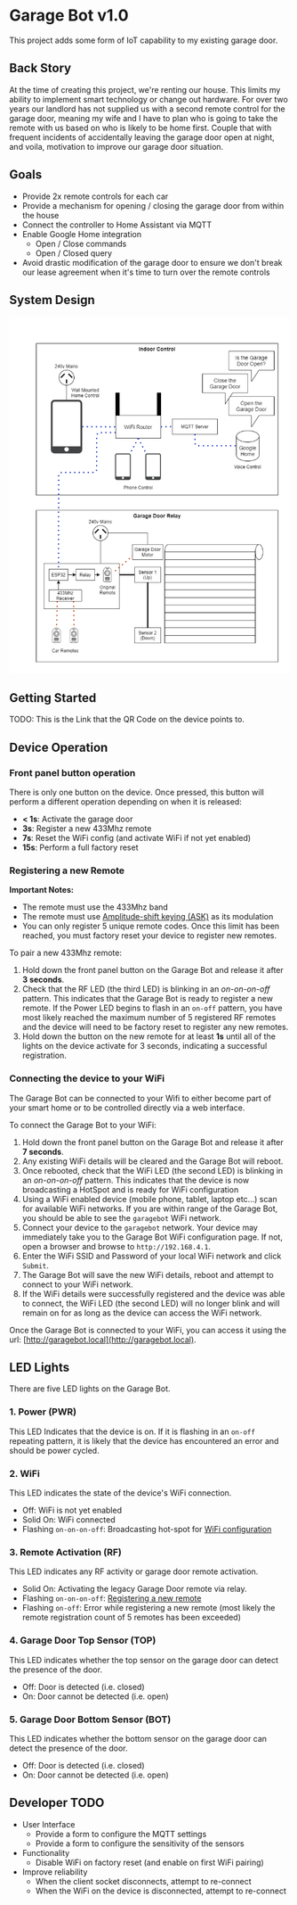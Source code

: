 # Garage Bot v1.0
This project adds some form of IoT capability to my existing garage door.

## Back Story
At the time of creating this project, we're renting our house. This limits my ability to implement smart technology or change out hardware. For over two years our landlord has not supplied us with a second remote control for the garage door, meaning my wife and I have to plan who is going to take the remote with us based on who is likely to be home first. Couple that with frequent incidents of accidentally leaving the garage door open at night, and voila, motivation to improve our garage door situation.

## Goals
- Provide 2x remote controls for each car
- Provide a mechanism for opening / closing the garage door from within the house
- Connect the controller to Home Assistant via MQTT
- Enable Google Home integration
    - Open / Close commands
    - Open / Closed query
- Avoid drastic modification of the garage door to ensure we don't break our lease agreement when it's time to turn over the remote controls

## System Design
![System Design](designs/system_overview.png)

## Getting Started
TODO: This is the Link that the QR Code on the device points to.

## Device Operation

### Front panel button operation
There is only one button on the device. Once pressed, this button will perform a different operation depending on when it is released:

- **< 1s**: Activate the garage door
- **3s**: Register a new 433Mhz remote
- **7s**: Reset the WiFi config (and activate WiFi if not yet enabled)
- **15s**: Perform a full factory reset

### Registering a new Remote

**Important Notes:**
- The remote must use the 433Mhz band
- The remote must use [Amplitude-shift keying (ASK)](https://en.wikipedia.org/wiki/Amplitude-shift_keying) as its modulation
- You can only register 5 unique remote codes. Once this limit has been reached, you must factory reset your device to register new remotes.

To pair a new 433Mhz remote:

1. Hold down the front panel button on the Garage Bot and release it after **3 seconds**.
2. Check that the RF LED (the third LED) is blinking in an *on-on-on-off* pattern. This indicates that the Garage Bot is ready to register a new remote. If the Power LED begins to flash in an `on-off` pattern, you have most likely reached the maximum number of 5 registered RF remotes and the device will need to be factory reset to register any new remotes.
3. Hold down the button on the new remote for at least **1s** until all of the lights on the device activate for 3 seconds, indicating a successful registration.

### Connecting the device to your WiFi
The Garage Bot can be connected to your Wifi to either become part of your smart home or to be controlled directly via a web interface.

To connect the Garage Bot to your WiFi:

1. Hold down the front panel button on the Garage Bot and release it after **7 seconds**.
2. Any existing WiFi details will be cleared and the Garage Bot will reboot.
3. Once rebooted, check that the WiFi LED (the second LED) is blinking in an *on-on-on-off* pattern. This indicates that the device is now broadcasting a HotSpot and is ready for WiFi configuration
4. Using a WiFi enabled device (mobile phone, tablet, laptop etc...) scan for available WiFi networks. If you are within range of the Garage Bot, you should be able to see the `garagebot` WiFi network.
5. Connect your device to the `garagebot` network. Your device may immediately take you to the Garage Bot WiFi configuration page. If not, open a browser and browse to `http://192.168.4.1`.
6. Enter the WiFi SSID and Password of your local WiFi network and click `Submit`.
7. The Garage Bot will save the new WiFi details, reboot and attempt to connect to your WiFi network.
8. If the WiFi details were successfully registered and the device was able to connect, the WiFi LED (the second LED) will no longer blink and will remain on for as long as the device can access the WiFi network.

Once the Garage Bot is connected to your WiFi, you can access it using the url: [http://garagebot.local](http://garagebot.local).

## LED Lights
There are five LED lights on the Garage Bot.

### 1. Power (PWR)
This LED Indicates that the device is on. If it is flashing in an `on-off` repeating pattern, it is likely that the device has encountered an error and should be power cycled.

### 2. WiFi
This LED indicates the state of the device's WiFi connection.
- Off: WiFi is not yet enabled
- Solid On: WiFi connected
- Flashing `on-on-on-off`: Broadcasting hot-spot for [WiFi configuration](#connecting-the-device-to-your-wifi)

### 3. Remote Activation (RF)
This LED indicates any RF activity or garage door remote activation.
- Solid On: Activating the legacy Garage Door remote via relay.
- Flashing `on-on-on-off`: [Registering a new remote](#registering-a-new-remote)
- Flashing `on-off`: Error while registering a new remote (most likely the remote registration count of 5 remotes has been exceeded)

### 4. Garage Door Top Sensor (TOP)
This LED indicates whether the top sensor on the garage door can detect the presence of the door.
- Off: Door is detected (i.e. closed)
- On: Door cannot be detected (i.e. open)

### 5. Garage Door Bottom Sensor (BOT)
This LED indicates whether the bottom sensor on the garage door can detect the presence of the door.
- Off: Door is detected (i.e. closed)
- On: Door cannot be detected (i.e. open)

## Developer TODO
- User Interface
    - Provide a form to configure the MQTT settings
    - Provide a form to configure the sensitivity of the sensors
- Functionality
    - Disable WiFi on factory reset (and enable on first WiFi pairing)
- Improve reliability
    - When the client socket disconnects, attempt to re-connect
    - When the WiFi on the device is disconnected, attempt to re-connect